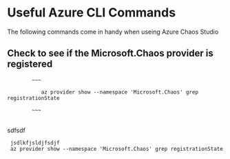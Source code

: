# Useful Azure CLI Commands
The following commands come in handy when useing Azure Chaos Studio

## Check to see if the Microsoft.Chaos provider is registered <br>

            ~~~
            
               az provider show --namespace 'Microsoft.Chaos' grep registrationState
            
            ~~~

<br>
sdfsdf

   ~~~
    jsdlkfjsldjfsdjf
    az provider show --namespace 'Microsoft.Chaos' grep registrationState
   ~~~
    
    
